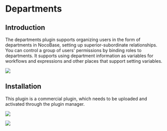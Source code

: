 # Departments

<PluginInfo name="departments"></PluginInfo>

## Introduction

The departments plugin supports organizing users in the form of departments in NocoBase, setting up superior-subordinate relationships. You can control a group of users' permissions by binding roles to departments. It supports using department information as variables for workflows and expressions and other places that support setting variables.

![](https://static-docs.nocobase.com/a6eb94a5cc85a6c7b310f33173a5259d.png)

## Installation

This plugin is a commercial plugin, which needs to be uploaded and activated through the plugin manager.

![](https://static-docs.nocobase.com/907d85bc27f90eaa91b17d568f6dbbd7.png)

![](https://static-docs.nocobase.com/c1e704259f7ae6ef4998a04a1d21e480.png)
